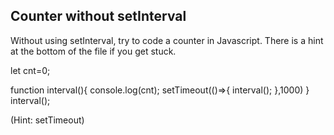 ## Counter without setInterval

Without using setInterval, try to code a counter in Javascript. There is a hint at the bottom of the file if you get stuck.


let cnt=0;

function interval(){
    console.log(cnt);
    setTimeout(()=>{
        interval();
    },1000)
}
interval();



































































(Hint: setTimeout)